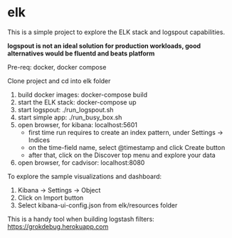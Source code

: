 # elk

This is a simple project to explore the ELK stack and logspout capabilities.

**logspout is not an ideal solution for production workloads, good alternatives would be fluentd and beats platform**

Pre-req: docker, docker compose

Clone project and cd into elk folder

1. build docker images: docker-compose build 
2. start the ELK stack: docker-compose up
3. start logspout: ./run_logspout.sh
4. start simple app: ./run_busy_box.sh
5. open browser, for kibana: localhost:5601
    - first time run requires to create an index pattern, under Settings -> Indices
    - on the time-field name, select @timestamp and click Create button
    - after that, click on the Discover top menu and explore your data
6. open browser, for cadvisor: localhost:8080

To explore the sample visualizations and dashboard:
1. Kibana -> Settings -> Object
2. Click on Import button
3. Select kibana-ui-config.json from elk/resources folder

This is a handy tool when building logstash filters: https://grokdebug.herokuapp.com
